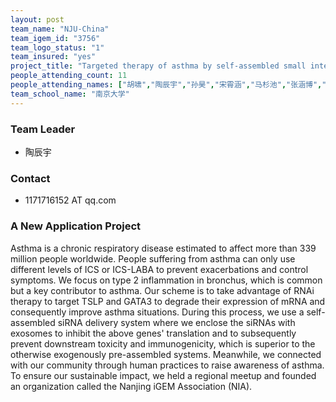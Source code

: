 ```yaml
---
layout: post
team_name: "NJU-China"
team_igem_id: "3756"
team_logo_status: "1"
team_insured: "yes"
project_title: "Targeted therapy of asthma by self-assembled small interfering RNA *in vivo*"
people_attending_count: 11
people_attending_names: ["胡啸","陶辰宇","孙昊","宋霄涵","马杉池","张涵博","闫馨文","邱意","倪天翊","严玉","吕静雯"]
team_school_name: "南京大学"
---
```



### Team Leader
* 陶辰宇

### Contact
* 1171716152 AT qq.com

### A New Application Project

Asthma is a chronic respiratory disease estimated to affect more than 339 million people worldwide. People suffering from asthma can only use different levels of ICS or ICS-LABA to prevent exacerbations and control symptoms. We focus on type 2 inflammation in bronchus, which is common but a key contributor to asthma. Our scheme is to take advantage of RNAi therapy to target TSLP and GATA3 to degrade their expression of mRNA and consequently improve asthma situations. During this process, we use a self-assembled siRNA delivery system where we enclose the siRNAs with exosomes to inhibit the above genes' translation and to subsequently prevent downstream toxicity and immunogenicity, which is superior to the otherwise exogenously pre-assembled systems. Meanwhile, we connected with our community through human practices to raise awareness of asthma. To ensure our sustainable impact, we held a regional meetup and founded an organization called the Nanjing iGEM Association (NIA).
